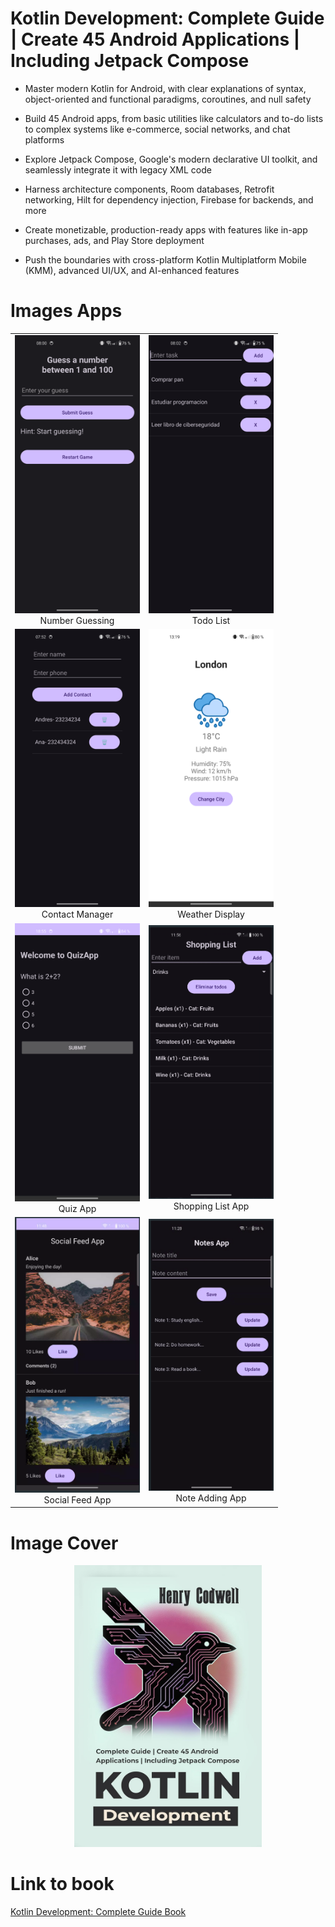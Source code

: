 # Kotlin Development: Complete Guide | Create 45 Android Applications | Including Jetpack Compose

- Master modern Kotlin for Android, with clear explanations of syntax, object-oriented and
  functional paradigms, coroutines, and null safety

- Build 45 Android apps, from basic utilities like calculators and to-do lists to complex systems
  like e-commerce, social networks, and chat platforms

- Explore Jetpack Compose, Google's modern declarative UI toolkit, and seamlessly integrate it with
  legacy XML code

- Harness architecture components, Room databases, Retrofit networking, Hilt for dependency
  injection, Firebase for backends, and more

- Create monetizable, production-ready apps with features like in-app purchases, ads, and Play Store
  deployment

- Push the boundaries with cross-platform Kotlin Multiplatform Mobile (KMM), advanced UI/UX, and
  AI-enhanced features

# Images Apps

<table align="center">
  <tr>
    <td align="center">
      <img src="./Images/numberGuessingApp.png" width="200" alt="Number Guessing App"/><br/>
      Number Guessing
    </td>
    <td align="center">
      <img src="./Images/todoListApp.png" width="200" alt="TodoList App"/><br/>
      Todo List
    </td>
  </tr>
  <tr>
    <td align="center">
      <img src="./Images/contactManagerApp.png" width="200" alt="Contact Manager App"/><br/>
      Contact Manager
    </td>
    <td align="center">
      <img src="./Images/weatherDisplayApp.png" width="200" alt="Weather Display App"/><br/>
      Weather Display
    </td>
  </tr>
  <tr>
    <td align="center">
      <img src="./Images/QuizApp.png" width="200" alt="Quiz App"/><br/>
      Quiz App
    </td>
 <td align="center">
      <img src="./Images/ShoppingListApp.png" width="200" alt="Shopping List App"/><br/>
      Shopping List App
    </td>
  </tr>
<tr>
    <td align="center">
      <img src="./Images/SocialFeedApp.png" width="200" alt="Social Feed App"/><br/>
      Social Feed App
    </td>
 <td align="center">
      <img src="./Images/NoteAddingApp.png" width="200" alt="Note Adding App"/><br/>
      Note Adding App
    </td>
  </tr>
</table>

# Image Cover

<p align="center">
  <img src="./Images/cover.jpg" alt="Kotlin Development: Complete Guide" width="300"/>
</p>

# Link to book

[Kotlin Development: Complete Guide Book](https://www.amazon.com/Kotlin-Development-Complete-Applications-Including-ebook/dp/B0FFTRC6CM/)
